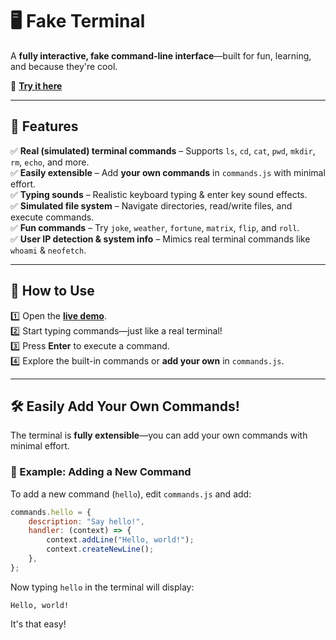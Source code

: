 # 🖥️ Fake Terminal  
A **fully interactive, fake command-line interface**—built for fun, learning, and because they're cool.

🚀 **[Try it here](https://kevintr303.github.io/fake-terminal/)**  

---

## **🔧 Features**  
✅ **Real (simulated) terminal commands** – Supports `ls`, `cd`, `cat`, `pwd`, `mkdir`, `rm`, `echo`, and more.  
✅ **Easily extensible** – Add **your own commands** in `commands.js` with minimal effort.  
✅ **Typing sounds** – Realistic keyboard typing & enter key sound effects.  
✅ **Simulated file system** – Navigate directories, read/write files, and execute commands.  
✅ **Fun commands** – Try `joke`, `weather`, `fortune`, `matrix`, `flip`, and `roll`.  
✅ **User IP detection & system info** – Mimics real terminal commands like `whoami` & `neofetch`.   

---

## **📜 How to Use**  
1️⃣ Open the **[live demo](https://kevintr303.github.io/fake-terminal/)**.  
2️⃣ Start typing commands—just like a real terminal!  
3️⃣ Press **Enter** to execute a command.  
4️⃣ Explore the built-in commands or **add your own** in `commands.js`.  

---

## **🛠 Easily Add Your Own Commands!**  
The terminal is **fully extensible**—you can add your own commands with minimal effort.  

### **📌 Example: Adding a New Command**  
To add a new command (`hello`), edit `commands.js` and add:  
```js
commands.hello = {
    description: "Say hello!",
    handler: (context) => {
        context.addLine("Hello, world!");
        context.createNewLine();
    },
};
```
Now typing `hello` in the terminal will display:
```
Hello, world!
```
It's that easy!